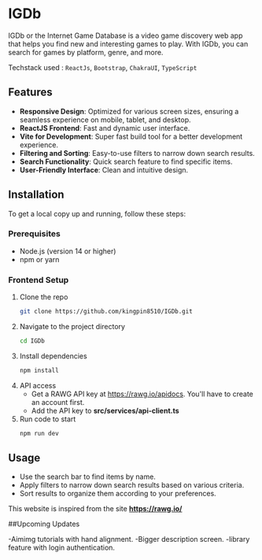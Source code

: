 # IGDb

IGDb or the Internet Game Database is a video game discovery web app that helps you find new and interesting games to play. With IGDb, you can search for games by platform, genre, and more. 

Techstack used : `ReactJs`, `Bootstrap`, `ChakraUI`, `TypeScript`

## Features

- **Responsive Design**: Optimized for various screen sizes, ensuring a seamless experience on mobile, tablet, and desktop.
- **ReactJS Frontend**: Fast and dynamic user interface.
- **Vite for Development**: Super fast build tool for a better development experience.
- **Filtering and Sorting**: Easy-to-use filters to narrow down search results.
- **Search Functionality**: Quick search feature to find specific items.
- **User-Friendly Interface**: Clean and intuitive design.

## Installation

To get a local copy up and running, follow these steps:

### Prerequisites

- Node.js (version 14 or higher)
- npm or yarn

### Frontend Setup

1. Clone the repo
   ```sh
   git clone https://github.com/kingpin8510/IGDb.git
   ```
2. Navigate to the project directory
   ```sh
   cd IGDb
   ```
3. Install dependencies
   ```sh
   npm install
   ```
4. API access
   - Get a RAWG API key at https://rawg.io/apidocs. You'll have to create an account first.
   - Add the API key to **src/services/api-client.ts**
5. Run code to start
   ```sh
   npm run dev
   ```

## Usage

- Use the search bar to find items by name.
- Apply filters to narrow down search results based on various criteria.
- Sort results to organize them according to your preferences.

This website is inspired from the site **https://rawg.io/**

##Upcoming Updates

-Aimimg tutorials with hand alignment.
-Bigger description screen.
-library feature with login authentication.
